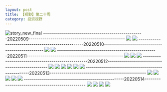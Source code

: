 ```yaml
---
layout: post
title: 【视野】第二十周
category: 投资视野
---
```

![story_new_final](http://rbwl8nwm4.hd-bkt.clouddn.com/img/story_new_final_0322.png)
--------------------------------------------------20220509------------------------------------------------
![](http://ran7ztk3m.hd-bkt.clouddn.com/img/factors-220509-1.png)
![](http://ran7ztk3m.hd-bkt.clouddn.com/img/factors-220509-2.png)
--------------------------------------------------20220510------------------------------------------------
![](http://ran7ztk3m.hd-bkt.clouddn.com/img/factors-220510-1.png)
![](http://ran7ztk3m.hd-bkt.clouddn.com/img/factors-220510-2.png)
--------------------------------------------------20220511------------------------------------------------
![](http://ran7ztk3m.hd-bkt.clouddn.com/img/factors-220511-1.png)
![](http://ran7ztk3m.hd-bkt.clouddn.com/img/factors-220511-2.png)
![](http://ran7ztk3m.hd-bkt.clouddn.com/img/factors-220511-3.png)
--------------------------------------------------20220512------------------------------------------------
![](http://ran7ztk3m.hd-bkt.clouddn.com/img/factors-220512-1.png)
![](http://ran7ztk3m.hd-bkt.clouddn.com/img/factors-220512-2.png)
![](http://ran7ztk3m.hd-bkt.clouddn.com/img/factors-220512-3.png)
![](http://ran7ztk3m.hd-bkt.clouddn.com/img/factors-220512-4.png)
![](http://ran7ztk3m.hd-bkt.clouddn.com/img/factors-220512-5.png)
![](http://ran7ztk3m.hd-bkt.clouddn.com/img/factors-220512-6.png)
--------------------------------------------------20220513------------------------------------------------
![](http://ran7ztk3m.hd-bkt.clouddn.com/img/factors-220513-1.png)
![](http://ran7ztk3m.hd-bkt.clouddn.com/img/factors-220513-2.png)
![](http://ran7ztk3m.hd-bkt.clouddn.com/img/factors-220513-3.png)
![](http://ran7ztk3m.hd-bkt.clouddn.com/img/factors-220513-4.png)
![](http://ran7ztk3m.hd-bkt.clouddn.com/img/factors-220513-5.png)
--------------------------------------------------20220514------------------------------------------------
![](http://ran7ztk3m.hd-bkt.clouddn.com/img/factors-220515-1.jpg)
![](http://ran7ztk3m.hd-bkt.clouddn.com/img/factors-220515-2.jpg)
![](http://ran7ztk3m.hd-bkt.clouddn.com/img/factors-220515-3.jpg)
![](http://ran7ztk3m.hd-bkt.clouddn.com/img/factors-220515-4.jpg)
  




